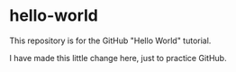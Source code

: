# hello-world
This repository is for the GitHub "Hello World" tutorial.

I have made this little change here, just to practice GitHub.
